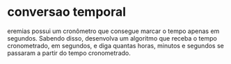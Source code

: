 # conversao temporal 
 eremias possui um cronômetro que consegue marcar o tempo apenas em segundos. Sabendo disso, desenvolva um algoritmo que receba o tempo cronometrado, em segundos, e diga quantas horas, minutos e segundos se passaram a partir do tempo cronometrado.

